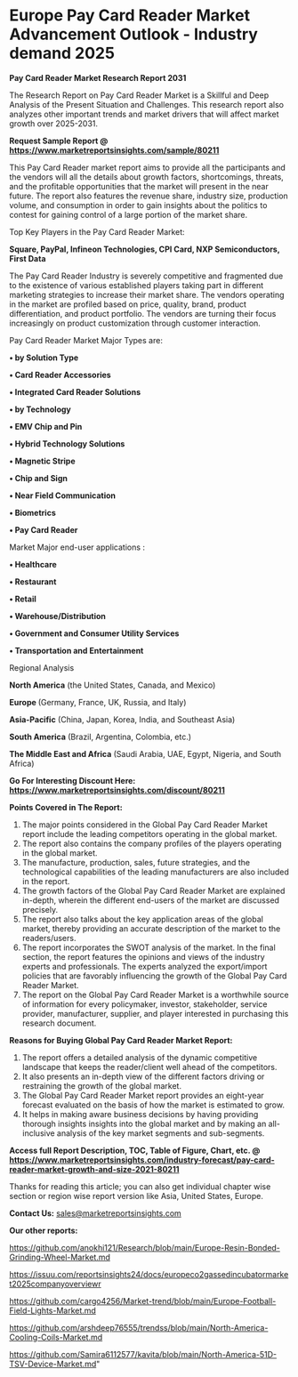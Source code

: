 # Europe Pay Card Reader Market Advancement Outlook - Industry demand 2025

<strong>Pay Card Reader Market Research Report 2031</strong>

The Research Report on Pay Card Reader Market is a Skillful and Deep Analysis of the Present Situation and Challenges. This research report also analyzes other important trends and market drivers that will affect market growth over 2025-2031.

<strong>Request Sample Report @ <a href=https://www.marketreportsinsights.com/sample/80211>https://www.marketreportsinsights.com/sample/80211</a></strong>

This Pay Card Reader market report aims to provide all the participants and the vendors will all the details about growth factors, shortcomings, threats, and the profitable opportunities that the market will present in the near future. The report also features the revenue share, industry size, production volume, and consumption in order to gain insights about the politics to contest for gaining control of a large portion of the market share.

Top Key Players in the Pay Card Reader Market:

<strong>Square, PayPal, Infineon Technologies, CPI Card, NXP Semiconductors, First Data</strong>

The Pay Card Reader Industry is severely competitive and fragmented due to the existence of various established players taking part in different marketing strategies to increase their market share. The vendors operating in the market are profiled based on price, quality, brand, product differentiation, and product portfolio. The vendors are turning their focus increasingly on product customization through customer interaction.

Pay Card Reader Market Major Types are:

<strong>• by Solution Type

• Card Reader Accessories

• Integrated Card Reader Solutions

• by Technology

• EMV Chip and Pin

• Hybrid Technology Solutions

• Magnetic Stripe

• Chip and Sign

• Near Field Communication

• Biometrics

• Pay Card Reader</strong>

Market Major end-user applications :

<strong>• Healthcare

• Restaurant

• Retail

• Warehouse/Distribution

• Government and Consumer Utility Services

• Transportation and Entertainment</strong>

Regional Analysis

</u><strong><b>North America</b></strong> (the United States, Canada, and Mexico)

<strong><b>Europe </b></strong>(Germany, France, UK, Russia, and Italy)

<strong><b>Asia-Pacific</b></strong> (China, Japan, Korea, India, and Southeast Asia)

<strong><b>South America</b></strong> (Brazil, Argentina, Colombia, etc.)

<strong><b>The Middle East and Africa</b></strong> (Saudi Arabia, UAE, Egypt, Nigeria, and South Africa)

<strong>Go For Interesting Discount Here: <a href=https://www.marketreportsinsights.com/discount/80211>https://www.marketreportsinsights.com/discount/80211</a></strong>

<strong>Points Covered in The Report:</strong>
<ol>
  <li>The major points considered in the Global Pay Card Reader Market report include the leading competitors operating in the global market.</li>
  <li>The report also contains the company profiles of the players operating in the global market.</li>
  <li>The manufacture, production, sales, future strategies, and the technological capabilities of the leading manufacturers are also included in the report.</li>
  <li>The growth factors of the Global Pay Card Reader Market are explained in-depth, wherein the different end-users of the market are discussed precisely.</li>
  <li>The report also talks about the key application areas of the global market, thereby providing an accurate description of the market to the readers/users.</li>
  <li>The report incorporates the SWOT analysis of the market. In the final section, the report features the opinions and views of the industry experts and professionals. The experts analyzed the export/import policies that are favorably influencing the growth of the Global Pay Card Reader Market.</li>
  <li>The report on the Global Pay Card Reader Market is a worthwhile source of information for every policymaker, investor, stakeholder, service provider, manufacturer, supplier, and player interested in purchasing this research document.</li>
</ol>
<strong>Reasons for Buying Global Pay Card Reader Market Report:</strong>

<ol>
  <li>The report offers a detailed analysis of the dynamic competitive landscape that keeps the reader/client well ahead of the competitors.</li>
  <li>It also presents an in-depth view of the different factors driving or restraining the growth of the global market.</li>
  <li>The Global Pay Card Reader Market report provides an eight-year forecast evaluated on the basis of how the market is estimated to grow.</li>
  <li>It helps in making aware business decisions by having providing thorough insights insights into the global market and by making an all-inclusive analysis of the key market segments and sub-segments.</li>
</ol>
<strong>Access full Report Description, TOC, Table of Figure, Chart, etc. @ <a href=https://www.marketreportsinsights.com/industry-forecast/pay-card-reader-market-growth-and-size-2021-80211>https://www.marketreportsinsights.com/industry-forecast/pay-card-reader-market-growth-and-size-2021-80211</a></strong>


Thanks for reading this article; you can also get individual chapter wise section or region wise report version like Asia, United States, Europe.

<strong>Contact Us:</strong>
sales@marketreportsinsights.com

<strong>Our other reports:</strong>

<a href=https://github.com/anokhi121/Research/blob/main/Europe-Resin-Bonded-Grinding-Wheel-Market.md>https://github.com/anokhi121/Research/blob/main/Europe-Resin-Bonded-Grinding-Wheel-Market.md</a>

<a href=https://issuu.com/reportsinsights24/docs/europeco2gassedincubatormarket2025companyoverviewr>https://issuu.com/reportsinsights24/docs/europeco2gassedincubatormarket2025companyoverviewr</a>

<a href=https://github.com/cargo4256/Market-trend/blob/main/Europe-Football-Field-Lights-Market.md>https://github.com/cargo4256/Market-trend/blob/main/Europe-Football-Field-Lights-Market.md</a>

<a href=https://github.com/arshdeep76555/trendss/blob/main/North-America-Cooling-Coils-Market.md>https://github.com/arshdeep76555/trendss/blob/main/North-America-Cooling-Coils-Market.md</a>

<a href=https://github.com/Samira6112577/kavita/blob/main/North-America-51D-TSV-Device-Market.md>https://github.com/Samira6112577/kavita/blob/main/North-America-51D-TSV-Device-Market.md</a>"
